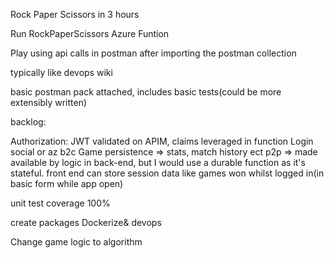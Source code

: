 Rock Paper Scissors in 3 hours

Run RockPaperScissors Azure Funtion

Play using api calls in postman after importing the postman collection

typically like devops wiki

basic postman pack attached, includes basic tests(could be more extensibly written)

backlog:

Authorization: JWT validated on APIM, claims leveraged in function
Login social or az b2c
Game persistence => stats, match history ect
p2p => made available by logic in back-end, but I would use a durable function as it's stateful. 
front end can store session data like games won whilst logged in(in basic form while app open)

unit test coverage 100%

create packages
Dockerize& devops

Change game logic to algorithm
